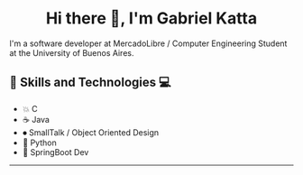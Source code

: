 <h1 align="center"> Hi there 👋, I'm <b>Gabriel Katta</b> </h1>
I'm a software developer at MercadoLibre / Computer Engineering Student at the University of Buenos Aires.

👾 Skills and Technologies 💻
----------------------------------------
* 💥 C
* ☕️ Java 
* ⏺ SmallTalk / Object Oriented Design
* 🐍 Python
* 🌱 SpringBoot Dev
----------------------------------------

